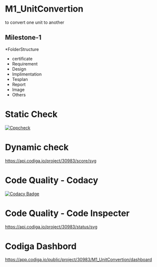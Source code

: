 # M1_UnitConvertion
to convert one unit to another

 ## Milestone-1
 *FolderStructure
* certificate
* Requirement
* Design
* Implimentation
* Tesplan
* Report
* Image
* Others


# Static Check
[![Cppcheck](https://github.com/kashyapshah26/M1_UnitConvertion/actions/workflows/static-check.yml/badge.svg)](https://github.com/kashyapshah26/M1_UnitConvertion/actions/workflows/static-check.yml)

# Dynamic check
https://api.codiga.io/project/30983/score/svg

# Code Quality - Codacy
[![Codacy Badge](https://app.codacy.com/project/badge/Grade/092d25c465bb4f25910ad059b44e35e7)](https://www.codacy.com/gh/kashyapshah26/M1_UnitConvertion/dashboard?utm_source=github.com&amp;utm_medium=referral&amp;utm_content=kashyapshah26/M1_UnitConvertion&amp;utm_campaign=Badge_Grade)

# Code Quality - Code Inspecter
https://api.codiga.io/project/30983/status/svg

# Codiga Dashbord
https://app.codiga.io/public/project/30983/M1_UnitConvertion/dashboard
